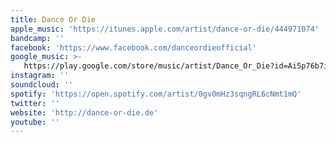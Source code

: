 ```yaml
---
title: Dance Or Die
apple_music: 'https://itunes.apple.com/artist/dance-or-die/444971074'
bandcamp: ''
facebook: 'https://www.facebook.com/danceordieofficial'
google_music: >-
   https://play.google.com/store/music/artist/Dance_Or_Die?id=Ai5p76b7ilcz4vzbk35i475rvp4
instagram: ''
soundcloud: ''
spotify: 'https://open.spotify.com/artist/0gv0mHz3sqngRL6cNmt1mQ'
twitter: ''
website: 'http://dance-or-die.de'
youtube: ''
---
```


